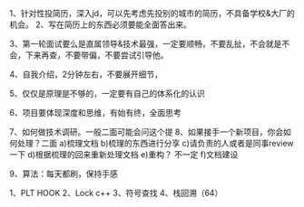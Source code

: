 


1、针对性投简历，深入jd，可以先考虑先投别的城市的简历，不具备学校&大厂的机会。
2、写在简历上的东西必须要能全面答出来。


3、第一轮面试要么是直属领导&技术最强，一定要顺畅，不要乱扯，不会就是不会，下来再查，不要带偏，不要尝试引导他。

4、自我介绍，2分钟左右，不要展开细节，

5、仅仅是原理是不够的，一定要有自己的体系化的认识

6、项目要体现深度和思维，有始有终，全面思考



7、如何做技术调研。一般二面可能会问这个提
8、如果接手一个新项目，你会如何处理？二面
a)梳理文档  b)梳理的东西进行分享  c)请负责的人或者是同事review一下
d)根据梳理的回来重新处理文档  e)重构？ 不一定  f)文档建设


9、算法：每天都刷，保持手感





1、PLT HOOK
2、Lock c++
3、符号查找
4、栈回溯（64）